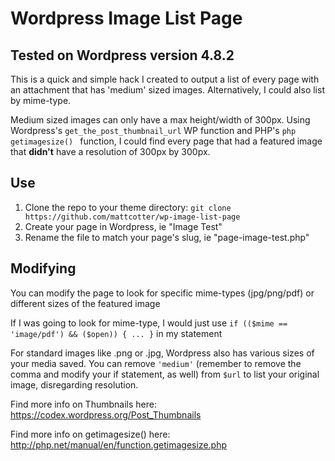 # Wordpress Image List Page
## Tested on  Wordpress version 4.8.2
This is a quick and simple hack I created to output a list of every page with an attachment that has 'medium' sized images. Alternatively, I could also list by mime-type.

Medium sized images can only have a max height/width of 300px. Using Wordpress's ``` get_the_post_thumbnail_url ``` WP function and PHP's  ```php getimagesize() ``` function, I could find every page that had a featured image that **didn't** have a resolution of 300px by 300px.

## Use
1. Clone the repo to your theme directory: ``` git clone https://github.com/mattcotter/wp-image-list-page ```
2. Create your page in Wordpress, ie "Image Test"
3. Rename the file to match your page's slug, ie "page-image-test.php"

## Modifying
You can modify the page to look for specific mime-types (jpg/png/pdf) or different sizes of the featured image

If I was going to look for mime-type, I would just use ``` if (($mime == 'image/pdf') && ($open)) { ... } ``` in my statement

For standard images like .png or .jpg, Wordpress also has various sizes of your media saved. You can remove ```'medium'``` (remember to remove the comma and modify your if statement, as well) from ``` $url ``` to list your original image, disregarding resolution.

Find more info on Thumbnails here: https://codex.wordpress.org/Post_Thumbnails

Find more info on getimagesize() here: http://php.net/manual/en/function.getimagesize.php


